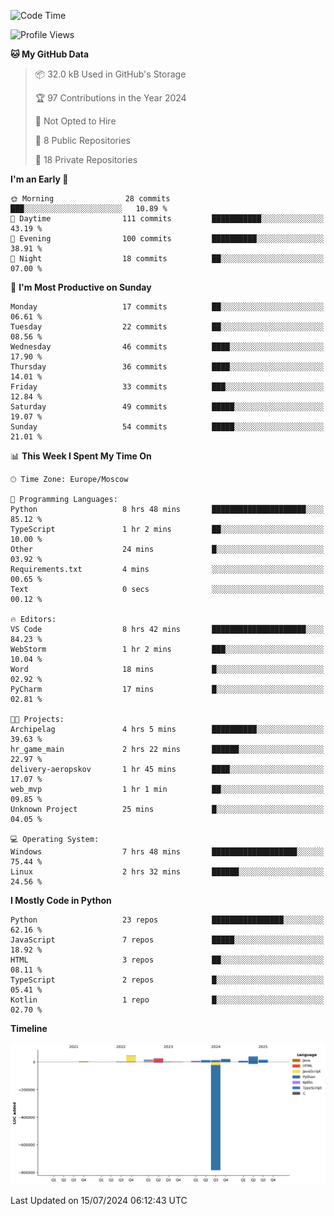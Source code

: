 <!--START_SECTION:waka-->
![Code Time](http://img.shields.io/badge/Code%20Time-404%20hrs%203%20mins-blue)

![Profile Views](http://img.shields.io/badge/Profile%20Views-1-blue)

**🐱 My GitHub Data** 

> 📦 32.0 kB Used in GitHub's Storage 
 > 
> 🏆 97 Contributions in the Year 2024
 > 
> 🚫 Not Opted to Hire
 > 
> 📜 8 Public Repositories 
 > 
> 🔑 18 Private Repositories 
 > 
**I'm an Early 🐤** 

```text
🌞 Morning                28 commits          ███░░░░░░░░░░░░░░░░░░░░░░   10.89 % 
🌆 Daytime                111 commits         ███████████░░░░░░░░░░░░░░   43.19 % 
🌃 Evening                100 commits         ██████████░░░░░░░░░░░░░░░   38.91 % 
🌙 Night                  18 commits          ██░░░░░░░░░░░░░░░░░░░░░░░   07.00 % 
```
📅 **I'm Most Productive on Sunday** 

```text
Monday                   17 commits          ██░░░░░░░░░░░░░░░░░░░░░░░   06.61 % 
Tuesday                  22 commits          ██░░░░░░░░░░░░░░░░░░░░░░░   08.56 % 
Wednesday                46 commits          ████░░░░░░░░░░░░░░░░░░░░░   17.90 % 
Thursday                 36 commits          ████░░░░░░░░░░░░░░░░░░░░░   14.01 % 
Friday                   33 commits          ███░░░░░░░░░░░░░░░░░░░░░░   12.84 % 
Saturday                 49 commits          █████░░░░░░░░░░░░░░░░░░░░   19.07 % 
Sunday                   54 commits          █████░░░░░░░░░░░░░░░░░░░░   21.01 % 
```


📊 **This Week I Spent My Time On** 

```text
🕑︎ Time Zone: Europe/Moscow

💬 Programming Languages: 
Python                   8 hrs 48 mins       █████████████████████░░░░   85.12 % 
TypeScript               1 hr 2 mins         ██░░░░░░░░░░░░░░░░░░░░░░░   10.00 % 
Other                    24 mins             █░░░░░░░░░░░░░░░░░░░░░░░░   03.92 % 
Requirements.txt         4 mins              ░░░░░░░░░░░░░░░░░░░░░░░░░   00.65 % 
Text                     0 secs              ░░░░░░░░░░░░░░░░░░░░░░░░░   00.12 % 

🔥 Editors: 
VS Code                  8 hrs 42 mins       █████████████████████░░░░   84.23 % 
WebStorm                 1 hr 2 mins         ███░░░░░░░░░░░░░░░░░░░░░░   10.04 % 
Word                     18 mins             █░░░░░░░░░░░░░░░░░░░░░░░░   02.92 % 
PyCharm                  17 mins             █░░░░░░░░░░░░░░░░░░░░░░░░   02.81 % 

🐱‍💻 Projects: 
Archipelag               4 hrs 5 mins        ██████████░░░░░░░░░░░░░░░   39.63 % 
hr_game_main             2 hrs 22 mins       ██████░░░░░░░░░░░░░░░░░░░   22.97 % 
delivery-aeropskov       1 hr 45 mins        ████░░░░░░░░░░░░░░░░░░░░░   17.07 % 
web_mvp                  1 hr 1 min          ██░░░░░░░░░░░░░░░░░░░░░░░   09.85 % 
Unknown Project          25 mins             █░░░░░░░░░░░░░░░░░░░░░░░░   04.05 % 

💻 Operating System: 
Windows                  7 hrs 48 mins       ███████████████████░░░░░░   75.44 % 
Linux                    2 hrs 32 mins       ██████░░░░░░░░░░░░░░░░░░░   24.56 % 
```

**I Mostly Code in Python** 

```text
Python                   23 repos            ████████████████░░░░░░░░░   62.16 % 
JavaScript               7 repos             █████░░░░░░░░░░░░░░░░░░░░   18.92 % 
HTML                     3 repos             ██░░░░░░░░░░░░░░░░░░░░░░░   08.11 % 
TypeScript               2 repos             █░░░░░░░░░░░░░░░░░░░░░░░░   05.41 % 
Kotlin                   1 repo              █░░░░░░░░░░░░░░░░░░░░░░░░   02.70 % 
```



**Timeline**

![Lines of Code chart](https://raw.githubusercontent.com/adlemx/adlemx/main/assets/bar_graph.png)


 Last Updated on 15/07/2024 06:12:43 UTC
<!--END_SECTION:waka-->
